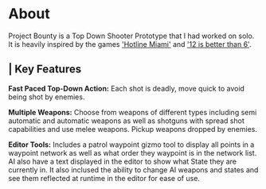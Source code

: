 
# About
Project Bounty is a Top Down Shooter Prototype that I had worked on solo. It is heavily inspired by the games  ['Hotline Miami'](https://store.steampowered.com/app/219150/Hotline_Miami/)  and  ['12 is better than 6'](https://store.steampowered.com/app/410110/12_is_Better_Than_6/).

## | Key Features

**Fast Paced Top-Down Action:** Each shot is deadly, move quick to avoid being shot by enemies.

**Multiple Weapons:**  Choose from weapons of different types including semi automatic and automatic weapons as well as shotguns with spread shot capabilities and use melee weapons. Pickup weapons dropped by enemies.

**Editor Tools:**  Includes a patrol waypoint gizmo tool to display all points in a waypoint network as well as what order they waypoint is in the network list. AI also have a text displayed in the editor to show what State they are currently in. It also inclused the ability to change AI weapons and states and see them reflected at runtime in the editor for ease of use.

